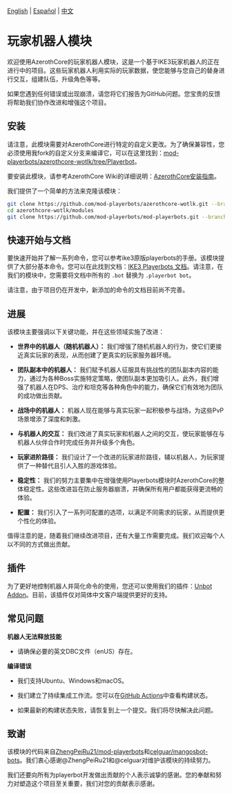  [English](README.md) | [Español](README_ES.md) | [中文](README_CN.md)

# 玩家机器人模块

欢迎使用AzerothCore的玩家机器人模块，这是一个基于IKE3玩家机器人的正在进行中的项目。这些玩家机器人利用实际的玩家数据，使您能够与您自己的替身进行交互，组建队伍，升级角色等等。

如果您遇到任何错误或出现崩溃，请您将它们报告为GitHub问题。您宝贵的反馈将帮助我们协作改进和增强这个项目。

## 安装

请注意，此模块需要对AzerothCore进行特定的自定义更改。为了确保兼容性，您必须使用我fork的自定义分支来编译它，可以在这里找到：[mod-playerbots/azerothcore-wotlk/tree/Playerbot](https://github.com/mod-playerbots/azerothcore-wotlk/tree/Playerbot)。

要安装此模块，请参考AzerothCore Wiki的详细说明：[AzerothCore安装指南](https://www.azerothcore.org/wiki/installation)。

我们提供了一个简单的方法来克隆该模块：

```bash
git clone https://github.com/mod-playerbots/azerothcore-wotlk.git --branch=Playerbot
cd azerothcore-wotlk/modules
git clone https://github.com/mod-playerbots/mod-playerbots.git --branch=master
```

## 快速开始与文档

要快速开始并了解一系列命令，您可以参考ike3原版playerbots的手册。该模块提供了大部分基本命令。您可以在此找到文档：[IKE3 Playerbots 文档](https://ike3.github.io/mangosbot-docs/)。请注意，在我们的模块中，您需要将文档中所有的 `.bot` 替换为 `.playerbot bot`。

请注意，由于项目仍在开发中，新添加的命令的文档目前尚不完善。

## 进展

该模块主要强调以下关键功能，并在这些领域实施了改进：

- **世界中的机器人（随机机器人）：** 我们增强了随机机器人的行为，使它们更接近真实玩家的表现，从而创建了更真实的玩家服务器环境。

- **团队副本中的机器人：** 我们赋予机器人征服具有挑战性的团队副本内容的能力，通过为各种Boss实施特定策略，使团队副本更加吸引人。此外，我们增强了机器人在DPS、治疗和坦克等各种角色中的能力，确保它们有效地为团队的成功做出贡献。

- **战场中的机器人：** 机器人现在能够与真实玩家一起积极参与战场，为这些PvP场景增添了深度和刺激。

- **与机器人的交互：** 我们改进了真实玩家和机器人之间的交互，使玩家能够在与机器人伙伴合作时完成任务并升级多个角色。

- **玩家进阶路径：** 我们设计了一个改进的玩家进阶路径，辅以机器人，为玩家提供了一种替代且引人入胜的游戏体验。

- **稳定性：** 我们的努力主要集中在增强使用Playerbots模块时AzerothCore的整体稳定性。这些改进旨在防止服务器崩溃，并确保所有用户都能获得更流畅的体验。

- **配置：** 我们引入了一系列可配置的选项，以满足不同需求的玩家，从而提供更个性化的体验。

值得注意的是，随着我们继续改进项目，还有大量工作需要完成。我们欢迎每个人以不同的方式做出贡献。

## 插件

为了更好地控制机器人并简化命令的使用，您还可以使用我们的插件：[Unbot Addon](https://github.com/liyunfan1223/unbot-addon)。目前，该插件仅对简体中文客户端提供更好的支持。

## 常见问题

**机器人无法释放技能**

- 请确保必要的英文DBC文件（enUS）存在。

**编译错误**

- 我们支持Ubuntu、Windows和macOS。

- 我们建立了持续集成工作流。您可以在[GitHub Actions](https://github.com/mod-playerbots/mod-playerbots/actions)中查看构建状态。

- 如果最新的构建状态失败，请恢复到上一个提交。我们将尽快解决此问题。

## 致谢

该模块的代码来自[ZhengPeiRu21/mod-playerbots](https://github.com/ZhengPeiRu21/mod-playerbots)和[celguar/mangosbot-bots](https://github.com/celguar/mangosbot-bots)。我们衷心感谢@ZhengPeiRu21和@celguar对维护该模块的持续努力。

我们还要向所有为playerbot开发做出贡献的个人表示诚挚的感谢。您的奉献和努力对塑造这个项目至关重要，我们对您的贡献表示感谢。
